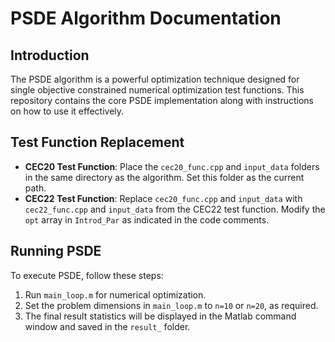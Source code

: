 # PSDE Algorithm Documentation

## Introduction

The PSDE algorithm is a powerful optimization technique designed for single objective constrained numerical optimization test functions. This repository contains the core PSDE implementation along with instructions on how to use it effectively.

## Test Function Replacement

- **CEC20 Test Function**: Place the `cec20_func.cpp` and `input_data` folders in the same directory as the algorithm. Set this folder as the current path.
- **CEC22 Test Function**: Replace `cec20_func.cpp` and `input_data` with `cec22_func.cpp` and `input_data` from the CEC22 test function. Modify the `opt` array in `Introd_Par` as indicated in the code comments.

## Running PSDE

To execute PSDE, follow these steps:

1. Run `main_loop.m` for numerical optimization.
2. Set the problem dimensions in `main_loop.m` to `n=10` or `n=20`, as required.
3. The final result statistics will be displayed in the Matlab command window and saved in the `result_` folder.
